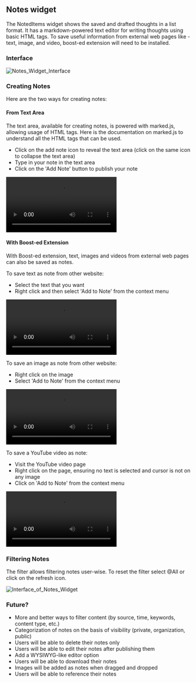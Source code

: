 ## Notes widget

The NotedItems widget shows the saved and drafted thoughts in a list format. It has a markdown-powered text editor for writing thoughts using basic HTML tags. To save useful information from external web pages like - text, image, and video, boost-ed extension will need to be installed.


### Interface

![Notes_Widget_Interface](uploads/327c1a4523305b3a56a57f726f936b1b/Details_Widget__1_.png)

### Creating Notes

Here are the two ways for creating notes:

#### From Text Area

The text area, available for creating notes, is powered with marked.js, allowing usage of HTML tags. Here is the documentation on marked.js to understand all the HTML tags that can be used.

- Click on the add note icon to reveal the text area (click on the same icon to collapse the text area)
- Type in your note in the text area
- Click on the 'Add Note' button to publish your note

![Adding_Notes_via_Text_Area](uploads/cb80b506d9bce0d33e64206c8c928f47/Adding_Notes_via_Text_Area.webm)

#### With Boost-ed Extension

With Boost-ed extension, text, images and videos from external web pages can also be saved as notes.

To save text as note from other website:
- Select the text that you want
- Right click and then select 'Add to Note' from the context menu

![Adding_text_as_note_via_Boost-ed_Extension](uploads/ce2ff58466a8927be2685252d7b9c081/Adding_note_via_Boost-ed_Extension.webm)

To save an image as note from other website:
- Right click on the image
- Select 'Add to Note' from the context menu

![Adding_image_as_note_via_Boost-ed_Extension](uploads/5f8fe6bdbd0f401a76523bcf10bd5f21/Adding_image_as_a_note.webm)

To save a YouTube video as note:
- Visit the YouTube video page
- Right click on the page, ensuring no text is selected and cursor is not on any image
- Click on 'Add to Note' from the context menu

![Adding_youtube_video_as_note_via_boosted_extension](uploads/526ada4f9a0a7b0a114b1414429c5a93/Adding_youtube_video_as_note_via_boosted_extension.webm)


### Filtering Notes

The filter allows filtering notes user-wise. To reset the filter select @All or click on the refresh icon.

![Interface_of_Notes_Widget](uploads/8f41cc3483bb5f8b24706882ebc89017/Details_Widget__2_.png)


### Future?

- More and better ways to filter content (by source, time, keywords, content type, etc.)
- Categorization of notes on the basis of visibility (private, organization, public)
- Users will be able to delete their notes only
- Users will be able to edit their notes after publishing them
- Add a WYSIWYG-like editor option
- Users will be able to download their notes
- Images will be added as notes when dragged and dropped
- Users will be able to reference their notes
